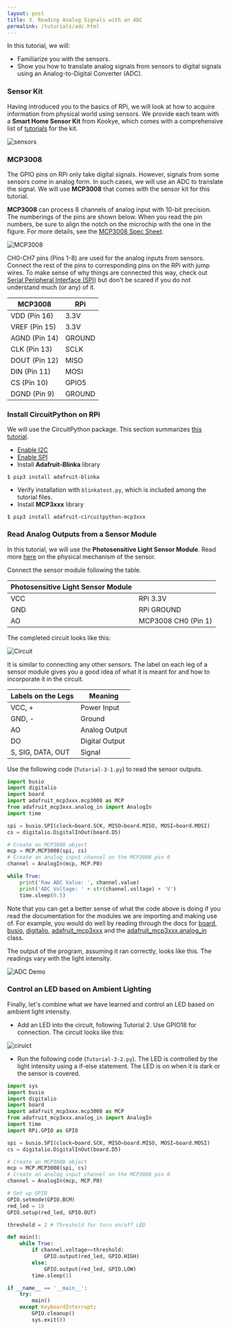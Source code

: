 ```yaml
---
layout: post
title: 3. Reading Analog Signals with an ADC
permalink: /tutorials/adc.html
---
```

In this tutorial, we will:
- Familiarize you with the sensors.
- Show you how to translate analog signals from sensors to digital signals using an Analog-to-Digital Converter (ADC).

### Sensor Kit
Having introduced you to the basics of RPi, we will look at how to acquire information from physical world using sensors. We provide each team with a **Smart Home Sensor Kit** from Kookye, which comes with a comprehensive list of [tutorials](http://kookye.com/2016/08/01/smart-home-sensor-kit-for-arduinoraspberry-pi/) for the kit.  

![sensors](/12740/assets/sensors.jpg)

### MCP3008
The GPIO pins on RPi only take digital signals. However, signals from some sensors come in analog form. In such cases, we will use an ADC to translate the signal. We will use **MCP3008** that comes with the sensor kit for this tutorial. 

**MCP3008** can process 8 channels of analog input with 10-bit precision. The numberings of the pins are shown below. When you read the pin numbers, be sure to align the notch on the microchip with the one in the figure. For more details, see the [MCP3008 Spec Sheet](https://cdn-shop.adafruit.com/datasheets/MCP3008.pdf).

![MCP3008](/12740/assets/MCP3008.png)

CH0-CH7 pins (Pins 1-8) are used for the analog inputs from sensors. Connect the rest of the pins to corresponding pins on the RPi with jump wires. To make sense of why things are connected this way, check out [Serial Peripheral Interface (SPI)](https://en.wikipedia.org/wiki/Serial_Peripheral_Interface) but don't be scared if you do not understand much (or any) of it. 

| **MCP3008**      | **RPi**     |
| ------------- | ---------------------|
| VDD (Pin 16)    | 3.3V|       
|   VREF (Pin 15) | 3.3V     | 
| AGND (Pin 14)   | GROUND |
|   CLK (Pin 13) |SCLK|
|DOUT (Pin 12)|MISO|
|DIN (Pin 11)|MOSI|
|CS (Pin 10)| GPIO5|
|DGND (Pin 9) |GROUND|

### Install CircuitPython on RPi
We will use the CircuitPython package. This section summarizes [this tutorial](https://learn.adafruit.com/circuitpython-on-raspberrypi-linux/installing-circuitpython-on-raspberry-pi).

- [Enable I2C](https://learn.adafruit.com/adafruits-raspberry-pi-lesson-4-gpio-setup/configuring-i2c)
- [Enable SPI](https://learn.adafruit.com/adafruits-raspberry-pi-lesson-4-gpio-setup/configuring-spi)
- Install **Adafruit-Blinka** library
```
$ pip3 install adafruit-blinka 
```
- Verify installation with `blinkatest.py`, which is included among the tutorial files.
- Install **MCP3xxx** library
```
$ pip3 install adafruit-circuitpython-mcp3xxx
```

###  Read Analog Outputs from a Sensor Module
In this tutorial, we will use the **Photosensitive Light Sensor Module**. Read more [here](http://www.resistorguide.com/photoresistor/) on the physical mechanism of the sensor. 

Connect the sensor module following the table.

<!--Note that the sensor module comes with both analog output (AO) and digital output (DO). We will connect the AO to the ADC and the DO directly to the RPi for a comparison. -->

|**Photosensitive Light Sensor Module**|      |
| ------------- | ---------------------|
| VCC  | RPi 3.3V|       
|   GND | RPi GROUND     | 
| AO   | MCP3008 CH0 (Pin 1) | 

The completed circuit looks like this: 

![Circuit](/12740/assets/adc_circuit.jpg)

It is similar to connecting any other sensors. The label on each leg of a sensor module gives you a good idea of what it is meant for and how to incorporate it in the circuit.   

| **Labels on the Legs**      | **Meaning**     |
| ------------- | ---------------------|
| VCC, +    | Power Input |       
| GND, -    | Ground      | 
|AO         |Analog Output|
|DO         |Digital Output|
|S, SIG, DATA, OUT |Signal|

Use the following code (`Tutorial-3-1.py`) to read the sensor outputs. 

```python
import busio
import digitalio
import board
import adafruit_mcp3xxx.mcp3008 as MCP
from adafruit_mcp3xxx.analog_in import AnalogIn
import time

spi = busio.SPI(clock=board.SCK, MISO=board.MISO, MOSI=board.MOSI)
cs = digitalio.DigitalInOut(board.D5)

# Create an MCP3008 object
mcp = MCP.MCP3008(spi, cs)
# Create an analog input channel on the MCP3008 pin 0
channel = AnalogIn(mcp, MCP.P0)

while True:
    print('Raw ADC Value: ', channel.value)
    print('ADC Voltage: ' + str(channel.voltage) + 'V')
    time.sleep(0.5)
```
Note that you can get a better sense of what the code above is doing if you read the documentation for the modules we are importing and making use of. For example, you would do well by reading through the docs for [board](https://circuitpython.readthedocs.io/en/5.3.x/shared-bindings/board/__init__.html), [busio](https://circuitpython.readthedocs.io/en/5.3.x/shared-bindings/busio/__init__.html), [digitalio](https://circuitpython.readthedocs.io/en/5.3.x/shared-bindings/digitalio/__init__.html#), [adafruit_mcp3xxx](https://circuitpython.readthedocs.io/projects/mcp3xxx/en/latest/) and the [adafruit_mcp3xxx.analog_in](https://circuitpython.readthedocs.io/projects/mcp3xxx/en/latest/api.html#analogin) class.

The output of the program, assuming it ran correctly, looks like this. The readings vary with the light intensity. 

![ADC Demo](/12740/assets/adc_demo.png)


### Control an LED based on Ambient Lighting
Finally, let's combine what we have learned and control an LED based on ambient light intensity. 
- Add an LED into the circuit, following Tutorial 2. Use GPIO18 for connection. The circuit looks like this:

![ciruict](/12740/assets/sensor_led.jpg)

- Run the following code (`Tutorial-3-2.py`). The LED is controlled by the light intensity using a if-else statement. The LED is on when it is dark or the sensor is covered. 

```python
import sys
import busio
import digitalio
import board
import adafruit_mcp3xxx.mcp3008 as MCP
from adafruit_mcp3xxx.analog_in import AnalogIn
import time
import RPi.GPIO as GPIO

spi = busio.SPI(clock=board.SCK, MISO=board.MISO, MOSI=board.MOSI)
cs = digitalio.DigitalInOut(board.D5)

# Create an MCP3008 object
mcp = MCP.MCP3008(spi, cs)
# Create an analog input channel on the MCP3008 pin 0
channel = AnalogIn(mcp, MCP.P0)

# Set up GPIO
GPIO.setmode(GPIO.BCM)
red_led = 18
GPIO.setup(red_led, GPIO.OUT)

threshold = 2 # Threshold for turn on/off LED

def main():
    while True:
        if channel.voltage>=threshold:
            GPIO.output(red_led, GPIO.HIGH)
        else:
            GPIO.output(red_led, GPIO.LOW)
        time.sleep(1)

if __name__ == '__main__':
    try:
        main()
    except KeyboardInterrupt:
        GPIO.cleanup()
        sys.exit(0)
```
